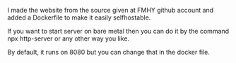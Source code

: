 I made the website from the source given at FMHY github account and added a Dockerfile to make it easily selfhostable. 

If you want to start server on bare metal then you can do it by the command npx http-server or any other way you like.

By default, it runs on 8080 but you can change that in the docker file.
